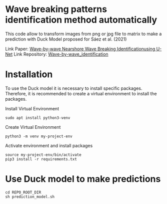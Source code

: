 # Wave breaking patterns identification method automatically
This code allow to transform images from png or jpg file to matrix to make a prediction with Duck Model proposed for Sáez et al. (2021)

Link Paper: [Wave-by-wave Nearshore Wave Breaking Identificationusing U-Net](https://www.sciencedirect.com/science/article/pii/S037838392100168X)
Link Repository: [Wave-by-wave_identification](https://github.com/fj23eslaonda/Wave_by_Wave_Identification)

# Installation
To use the Duck model it is necessary to install specific packages. Therefore, it is recommended to create a virtual environment to install the packages.


Install Virtual Environment 
```
sudo apt install python3-venv
```
Create Virtual Environment 
```
python3 -m venv my-project-env
```
Activate environment and install packages
```
source my-project-env/bin/activate
pip3 install -r requirements.txt
```

# Use Duck model to make predictions

```
cd REPO_ROOT_DIR
sh prediction_model.sh
```
